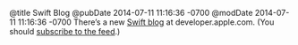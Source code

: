 @title Swift Blog
@pubDate 2014-07-11 11:16:36 -0700
@modDate 2014-07-11 11:16:36 -0700
There’s a new <a href="https://developer.apple.com/swift/blog/">Swift blog</a> at developer.apple.com. (You should <a href="feed://developer.apple.com/swift/blog/news.rss">subscribe to the feed</a>.)
